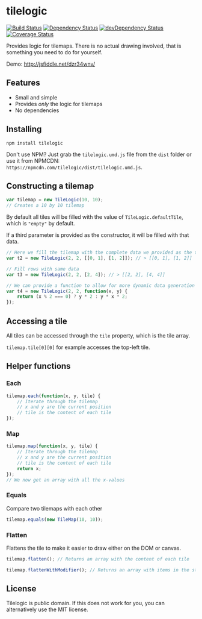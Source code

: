 # tilelogic

[![Build Status](https://travis-ci.org/frostney/tilelogic.svg?branch=master)](https://travis-ci.org/frostney/tilelogic)
[![Dependency Status](https://david-dm.org/frostney/tilelogic.svg)](https://david-dm.org/frostney/tilelogic)
[![devDependency Status](https://david-dm.org/frostney/tilelogic/dev-status.svg)](https://david-dm.org/frostney/tilelogic#info=devDependencies)
[![Coverage Status](https://coveralls.io/repos/github/frostney/tilelogic/badge.svg?branch=master)](https://coveralls.io/github/frostney/tilelogic?branch=master)

Provides logic for tilemaps. There is no actual drawing involved, that is something you need to do for yourself.

Demo: http://jsfiddle.net/dzr34wnv/  

## Features
* Small and simple
* Provides *only* the logic for tilemaps
* No dependencies

## Installing
```
npm install tilelogic
```

Don't use NPM? Just grab the `tilelogic.umd.js` file from the `dist` folder or use it from NPMCDN: `https://npmcdn.com/tilelogic/dist/tilelogic.umd.js`.

## Constructing a tilemap

```javascript
var tilemap = new TileLogic(10, 10);
// Creates a 10 by 10 tilemap
```
By default all tiles will be filled with the value of `TileLogic.defaultTile`, which is `"empty"` by default.

If a third parameter is provided as the constructor, it will be filled with that data.
```javascript
// Here we fill the tilemap with the complete data we provided as the third parameter
var t2 = new TileLogic(2, 2, [[0, 1], [1, 2]]); // > [[0, 1], [1, 2]]

// Fill rows with same data
var t3 = new TileLogic(2, 2, [2, 4]); // > [[2, 2], [4, 4]]

// We can provide a function to allow for more dynamic data generation
var t4 = new TileLogic(2, 2, function(x, y) {
    return (x % 2 === 0) ? y * 2 : y * x * 2;
});
```


## Accessing a tile
All tiles can be accessed through the `tile` property, which is the tile array.

`tilemap.tile[0][0]` for example accesses the top-left tile.

## Helper functions

### Each
```javascript
tilemap.each(function(x, y, tile) {
    // Iterate through the tilemap
    // x and y are the current position
    // tile is the content of each tile
});
```

### Map
```javascript
tilemap.map(function(x, y, tile) {
    // Iterate through the tilemap
    // x and y are the current position
    // tile is the content of each tile
    return x;
});
// We now get an array with all the x-values
```

### Equals
Compare two tilemaps with each other
```javascript
tilemap.equals(new TileMap(10, 10));
```

### Flatten
Flattens the tile to make it easier to draw either on the DOM or canvas.
```javascript
tilemap.flatten(); // Returns an array with the content of each tile
```

```javascript
tilemap.flattenWithModifier(); // Returns an array with items in the structure {x, y, content}
```

## License
Tilelogic is public domain. If this does not work for you, you can alternatively use the MIT license.
